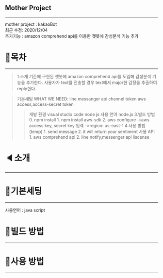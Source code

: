 ## Mother Project
---
mother project : kakaoBot<br>
최근 수정: 2020/12/04<br>
추가기능 : amazon comprehend api를 이용한 챗봇에 감성분석 기능 추가 

# :page_with_curl:목차
---
> 1.소개
    기존에 구현된 챗봇에 amazon comprehend api를 도입해 감성분석 기능을 추가한다.
    사용자가 text를 전송할 경우 text에서  major한 감정을 추출하여 reply한다.

> 기본세팅
    WHAT WE NEED: 
    line messanger api channel token
    aws access,access-secret token
> > 개발 환경
   visual studio code
   node js
> > 사용 언어
    node.js
> 3.빌드 방법
    0. npm install
    1. npm install aws-sdk
    2. aws configure
        ->aws access key, secret key 입력
        ->region: us-east-1
> 4.사용 방법
    (temp) 
    1. send message
    2. it will return your sentiment
> > 사용 API
    1. aws comprehend api
    2. line notify,messenger api
> liscense

# :speaker:소개
---


# :bookmark:기본세팅
---
사용언어 : java script
# :floppy_disk:빌드 방법
---

# :book:사용 방법
---


